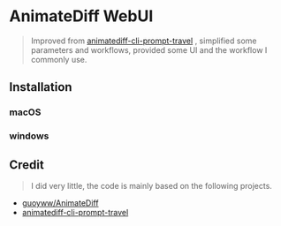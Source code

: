 # AnimateDiff WebUI

> Improved from [animatediff-cli-prompt-travel](https://github.com/s9roll7/animatediff-cli-prompt-travel) , simplified some parameters and workflows, provided some UI and the workflow I commonly use.

## Installation

### macOS

### windows

## Credit

> I did very little, the code is mainly based on the following projects.

- [guoyww/AnimateDiff](https://github.com/guoyww/AnimateDiff)
- [animatediff-cli-prompt-travel](https://github.com/s9roll7/animatediff-cli-prompt-travel)

